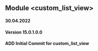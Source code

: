## Module <custom_list_view>

#### 30.04.2022
#### Version 15.0.1.0.0
#### ADD Initial Commit for custom_list_view
